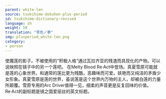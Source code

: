 ```yaml
---
parent: white-len
source: tsukihime-dokuhon-plus-period
id: tsukihime-dictionary-revised
language: zh
weight: 50
translation: "零色ノ夢"
img: plusperiod_white-len.png
category:
- person
---
```


使魔莲的影子。不被使用的“积极人格”通过瓦拉齐亚的残渣而具现化的产物。可以说映照在镜子中的另一个莲吧。
在Melty Blood Re·Act中登场。真夏雪原可能就是莲的心象世界。和通常的莲比更为残酷，恶趣味而可爱。妖艳而又纯洁的矛盾少女形象。真夏雪原是莲的世界，虽说莲是这个世界内万物的主人，却被白莲的力量所颠覆。雪原专用的Arc Driver值得一见，细柔的声音更是反复回味的价值。
Re·Act的副标题是镜之国爱丽丝的英文标题。
